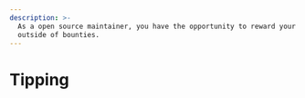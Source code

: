 ```yaml
---
description: >-
  As a open source maintainer, you have the opportunity to reward your community
  outside of bounties.
---
```


# Tipping

